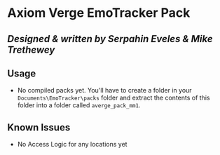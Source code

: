 # Axiom Verge EmoTracker Pack

## *Designed & written by Serpahin Eveles & Mike Trethewey*

## Usage

* No compiled packs yet. You'll have to create a folder in your `Documents\EmoTracker\packs` folder and extract the contents of this folder into a folder called `averge_pack_mm1`.

## Known Issues

* No Access Logic for any locations yet

